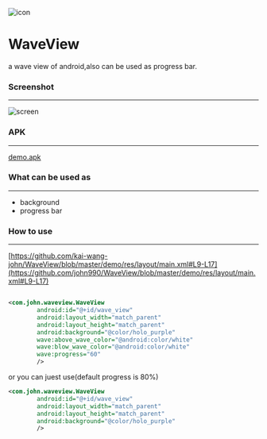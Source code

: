 ![icon](https://raw.github.com/john990/WaveView/master/app/src/main/res/drawable-hdpi/ic_launcher.png)

WaveView
========

a wave view of android,also can be used as progress bar.


### Screenshot
-------------
![screen](https://raw.github.com/john990/WaveView/master/screenshot%26apk/screenshot.gif)

### APK
---------------
[demo.apk](https://raw.github.com/john990/WaveView/master/screenshot%26apk/demo.unaligned.apk)

### What can be used as
-------------
  * background
  * progress bar

### How to use
--------------
[https://github.com/kai-wang-john/WaveView/blob/master/demo/res/layout/main.xml#L9-L17](https://github.com/john990/WaveView/blob/master/demo/res/layout/main.xml#L9-L17)
````xml

<com.john.waveview.WaveView
		android:id="@+id/wave_view"
		android:layout_width="match_parent"
		android:layout_height="match_parent"
		android:background="@color/holo_purple"
		wave:above_wave_color="@android:color/white"
		wave:blow_wave_color="@android:color/white"
		wave:progress="60"
		/>
````
or you can juest use(default progress is 80%)
````xml
<com.john.waveview.WaveView
		android:id="@+id/wave_view"
		android:layout_width="match_parent"
		android:layout_height="match_parent"
		android:background="@color/holo_purple"
		/>
````
